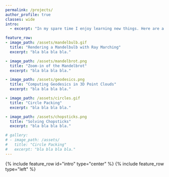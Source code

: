 ```yaml
---
permalink: /projects/
author_profile: true
classes: wide
intro:
  - excerpt: "In my spare time I enjoy learning new things. Here are a few small projects that highlight a few interesting things I learned."

feature_row:
- image_path: /assets/mandelbulb.gif
  title: "Rendering a Mandelbulb with Ray Marching"
  excerpt: "bla bla bla bla."

- image_path: /assets/mandelbrot.png
  title: "Zoom-in of the Mandelbrot"
  excerpt: "bla bla bla bla."

- image_path: /assets/geodesics.png
  title: "Computing Geodesics in 3D Point Clouds"
  excerpt: "bla bla bla bla."

- image_path: /assets/circles.gif
  title: "Circle Packing"
  excerpt: "bla bla bla bla."

- image_path: /assets/chopsticks.png
  title: "Solving Chopsticks"
  excerpt: "bla bla bla bla."

# gallery:
# - image_path: /assets/
#   title: "Circle Packing"
#   excerpt: "bla bla bla bla."
---
```


{% include feature_row id="intro" type="center" %}
{% include feature_row type="left" %}

